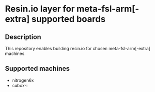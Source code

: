 # Resin.io layer for meta-fsl-arm[-extra] supported boards

## Description
This repository enables building resin.io for chosen meta-fsl-arm[-extra] machines.

## Supported machines
* nitrogen6x
* cubox-i
